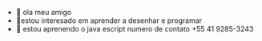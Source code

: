 - 👋 ola meu amigo 
- 👀estou interesado em aprender a desenhar e programar
- 🌱 estou aprenendo o java escript
numero de contato +55 41 9285-3243
<!---
omegalol-chan/omegalol-chan is a ✨ special ✨ repository because its `README.md` (this file) appears on your GitHub profile.
You can click the Preview link to take a look at your changes.
--->
